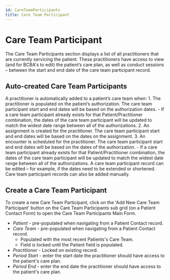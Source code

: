 ```yaml
---
id: CareTeamParticipants
title: Care Team Participant
---
```


# Care Team Participant
The Care Team Participants section displays a list of all practitioners that are currently servicing the patient. These practitioners have access to view (and for BCBA's to edit) the patient’s care plan, as well as conduct sessions – between the start and end date of the care team participant record. 

##  Auto-created Care Team Participants 
A practitioner is automatically added to a patient’s care team when:
    1.	The practitioner is populated on the patient’s authorization. The care team participant start and end dates will be based on the authorization dates.
        - If a care team participant already exists for that Patient/Practitioner combination, the dates of the care team participant will be updated to match the widest date range between all of the authorizations.
    2.	An assignment is created for the practitioner. The care team participant start and end dates will be based on the dates on the assignment.
    3.	An encounter is scheduled for the practitioner. The care team participant start and end dates will be based on the dates of the authorization.
        - If a care team participant already exists for that Patient/Practitioner combination, the dates of the care team participant will be updated to match the widest date range between all of the authorizations.
A care team participant record can be edited – for example, if the dates need to be extended or shortened. Care team participant records can also be added manually. 

## Create a Care Team Participant  

To create a new Care Team Participant, click on the 'Add New Care Team Participant' button on the Care Team Participants sub grid (on a Patient Contact Form) to open the Care Team Participants Main Form.

- *Patient* - pre-populated when navigating from a Patient Contact record.
- *Care Team* - pre-populated when navigating from a Patient Contact record.
    - Populated with the most recent Patients's Care Team. 
    - Field is locked until the Patient field is populated.  
- *Practitioner* - Locked on existing record. 
- *Period Start* - enter the start date the practitioner should have access to the patient's care plan.
- *Period End* - enter the end date the practitioner should have access to the patient's care plan.

